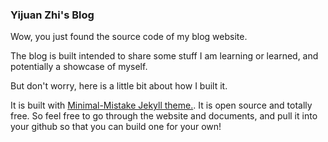 ### Yijuan Zhi's Blog

Wow, you just found the source code of my blog website.

The blog is built intended to share some stuff I am learning or learned, and potentially a showcase of myself.

But don't worry, here is a little bit about how I built it.

It is built with [Minimal-Mistake Jekyll theme.](https://mmistakes.github.io/minimal-mistakes/). It is open source and totally free. So feel free to go through the website and documents, and pull it into your github so that you can build one for your own!

